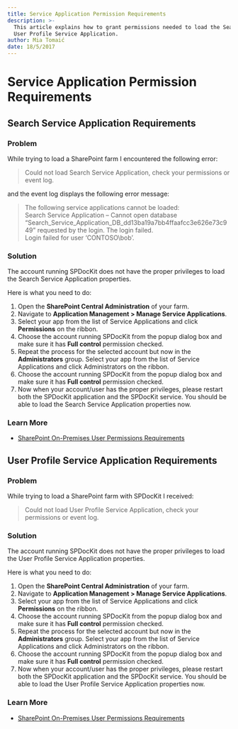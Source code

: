 ```yaml
---
title: Service Application Permission Requirements
description: >-
  This article explains how to grant permissions needed to load the Search and
  User Profile Service Application.
author: Mia Tomaić
date: 18/5/2017
---
```


# Service Application Permission Requirements

## Search Service Application Requirements

### Problem

While trying to load a SharePoint farm I encountered the following error:

> Could not load Search Service Application, check your permissions or event log.

and the event log displays the following error message:

> The following service applications cannot be loaded:  
> Search Service Application – Cannot open database “Search\_Service\_Application\_DB\_dd13ba19a7bb4ffaafcc3e626e73c949” requested by the login. The login failed.  
> Login failed for user ‘CONTOSO\bob’.

### Solution

The account running SPDocKit does not have the proper privileges to load the Search Service Application properties.

Here is what you need to do:

1. Open the **SharePoint Central Administration** of your farm.
2. Navigate to **Application Management &gt; Manage Service Applications**. 
3. Select your app from the list of Service Applications and click **Permissions** on the ribbon. 
4. Choose the account running SPDocKit from the popup dialog box and make sure it has **Full control** permission checked. 
5. Repeat the process for the selected account but now in the **Administrators** group. Select your app from the list of Service Applications and click Administrators on the ribbon. 
6. Choose the account running SPDocKit from the popup dialog box and make sure it has **Full control** permission checked. 
7. Now when your account/user has the proper privileges, please restart both the SPDocKit application and the SPDocKit service. You should be able to load the Search Service Application properties now.

### Learn More

* [SharePoint On-Premises User Permissions Requirements](user-permissions-requirements.md)

## User Profile Service Application Requirements

### Problem

While trying to load a SharePoint farm with SPDocKit I received:

> Could not load User Profile Service Application, check your permissions or event log.

### Solution

The account running SPDocKit does not have the proper privileges to load the User Profile Service Application properties.

Here is what you need to do:

1. Open the **SharePoint Central Administration** of your farm. 
2. Navigate to **Application Management &gt; Manage Service Applications**. 
3. Select your app from the list of Service Applications and click **Permissions** on the ribbon. 
4. Choose the account running SPDocKit from the popup dialog box and make sure it has **Full control** permission checked. 
5. Repeat the process for the selected account but now in the **Administrators** group. Select your app from the list of Service Applications and click Administrators on the ribbon. 
6. Choose the account running SPDocKit from the popup dialog box and make sure it has **Full control** permission checked. 
7. Now when your account/user has the proper privileges, please restart both the SPDocKit application and the SPDocKit service. You should be able to load the User Profile Service Application properties now.

### Learn More

* [SharePoint On-Premises User Permissions Requirements](user-permissions-requirements.md)

